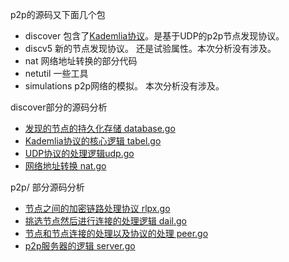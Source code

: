 p2p的源码又下面几个包

- discover 		包含了[Kademlia协议](../references/Kademlia协议原理简介.pdf)。是基于UDP的p2p节点发现协议。
- discv5		新的节点发现协议。 还是试验属性。本次分析没有涉及。
- nat			网络地址转换的部分代码
- netutil		一些工具
- simulations	p2p网络的模拟。 本次分析没有涉及。

discover部分的源码分析

- [发现的节点的持久化存储 database.go](./database.go源码分析.md)
- [Kademlia协议的核心逻辑 tabel.go](./table.go源码分析.md)
- [UDP协议的处理逻辑udp.go](./udp.go源码分析.md)
- [网络地址转换 nat.go](./nat源码分析.md)

p2p/ 部分源码分析

- [节点之间的加密链路处理协议 rlpx.go](./rlpx节点之间的加密链路.md)
- [挑选节点然后进行连接的处理逻辑 dail.go](./dial.go源码分析.md)
- [节点和节点连接的处理以及协议的处理 peer.go](./peer.go源码分析.md)
- [p2p服务器的逻辑 server.go](./server.go源码分析.md)
